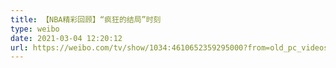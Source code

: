 ```yaml
---
title: 【NBA精彩回顾】“疯狂的结局”时刻
type: weibo
date: 2021-03-04 12:20:12
url: https://weibo.com/tv/show/1034:4610652359295000?from=old_pc_videoshow
---
```


<!-- more -->